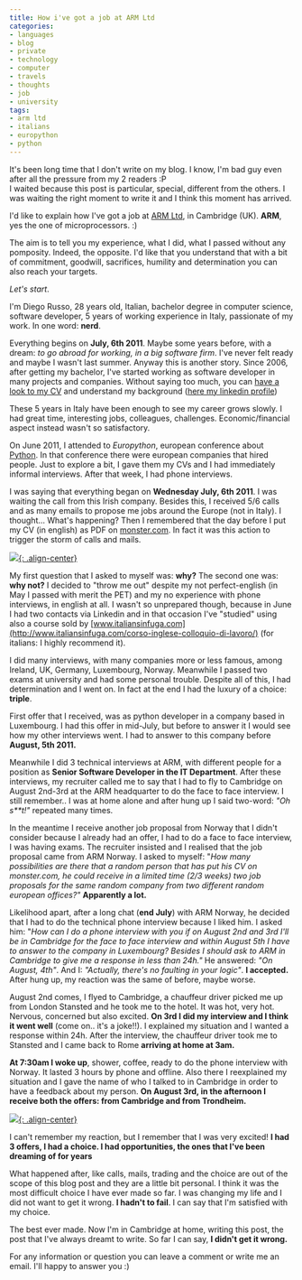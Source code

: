 ```yaml
---
title: How i've got a job at ARM Ltd
categories:
- languages
- blog
- private
- technology
- computer
- travels
- thoughts
- job
- university
tags:
- arm ltd
- italians
- europython
- python
---
```

It's been long time that I don't write on my blog. I know, I'm bad guy even after
all the pressure from my 2 readers :P  
I waited because this post is particular, special, different from the
others. I was waiting the right moment to write it and I think this
moment has arrived.

I'd like to explain how I've got a job at [ARM Ltd](http://www.arm.com), in
Cambridge (UK). **ARM**, yes the one of microprocessors. :)

The aim is to tell you my experience, what I did, what I passed without any
pomposity. Indeed, the opposite. I'd like that you understand that with a bit
of commitment, goodwill, sacrifices, humility and determination you can also
reach your targets.

_Let's start_.

I'm Diego Russo, 28 years old, Italian, bachelor degree in computer science,
software developer, 5 years of working experience in Italy, passionate of my
work. In one word: **nerd**.

Everything begins on **July, 6th 2011**. Maybe some years before, with a
dream: _to go abroad for working, in a big software firm_. I've never felt
ready and maybe I wasn't last summer. Anyway this is another story. Since
2006, after getting my bachelor, I've started working as software developer in
many projects and companies. Without saying too much, you can [have a look to my
CV]({{site.url}}/cv/) and understand my background ([here my
linkedin profile](http://uk.linkedin.com/in/diegor))

These 5 years in Italy have been enough to see my career grows
slowly. I had great time, interesting jobs, colleagues, challenges.
Economic/financial aspect instead wasn't so satisfactory.

On June 2011, I attended to _Europython_, european conference about
[Python](http://python.org/). In that conference there were european
companies that hired people. Just to explore a bit, I gave them my CVs and I
had immediately informal interviews. After that week, I had phone interviews.

I was saying that everything began on **Wednesday July, 6th 2011**. I was
waiting the call from this Irish company. Besides this, I received 5/6 calls
and as many emails to propose me jobs around the Europe (not in Italy). I
thought... What's happening? Then I remembered that the day before I put my CV
(in english) as PDF on [monster.com](http://www.monster.com). In fact it was
this action to trigger the storm of calls and mails.

[![]({{site.url}}/images/IMG_1050-2011-08-03-at-16-08-28.jpg){: .align-center}]({{site.url}}/images/IMG_1050-2011-08-03-at-16-08-28.jpg)

My first question that I asked to myself was: **why?** The second one was:
**why not?** I decided to "throw me out" despite my not perfect-english (in
May I passed with merit the PET) and my no experience with phone interviews,
in english at all. I wasn't so unprepared though, because in June I had two
contacts via Linkedin and in that occasion I've "studied" using also a course
sold by  [www.italiansinfuga.com](http://www.italiansinfuga.com/corso-inglese-colloquio-di-lavoro/)
(for italians: I highly recommend it).

I did many interviews, with many companies more or less famous, among Ireland,
UK, Germany, Luxembourg, Norway. Meanwhile I passed two exams at university
and had some personal trouble. Despite all of this, I had determination and I went
on. In fact at the end I had the luxury of a choice: **triple**.

First offer that I received, was as python developer in a company based in
Luxembourg. I had this offer in mid-July, but before to answer it I would see
how my other interviews went. I had to answer to this company before **August,
5th 2011.**

Meanwhile I did 3 technical interviews at ARM, with different people for a
position as **Senior Software Developer in the IT Department**. After these
interviews, my recruiter called me to say that I had to fly to Cambridge on
August 2nd-3rd at the ARM headquarter to do the face to face interview. I
still remember.. I was at home alone and after hung up I said two-word: _"Oh
s\*\*t!"_ repeated many times.

In the meantime I receive another job proposal from Norway that I didn't consider
because I already had an offer, I had to do a face to face interview, I was
having exams. The recruiter insisted and I realised that the job proposal came
from ARM Norway. I asked to myself: "_How many possibilities are there that a
random person that has put his CV on monster.com, he could receive in a
limited time (2/3 weeks) two job proposals for the same random company from two
different random european offices?"_ **Apparently a lot.**

Likelihood apart, after a long chat (**end July**) with ARM Norway, he
decided that I had to do the technical phone interview because I liked him. I
asked him: "_How can I do a phone interview with you if on August 2nd and
3rd I'll be in Cambridge for the face to face interview and within August 5th
I have to answer to the company in Luxembourg? Besides I should ask to ARM in
Cambridge to give me a response in less than 24h."_ He answered: _"On August,
4th"_. And I: _"Actually, there's no faulting in your logic"_. **I accepted.**
After hung up, my reaction was the same of before, maybe worse.

August 2nd comes, I flyed to Cambridge, a chauffeur driver picked me up from
London Stansted and he took me to the hotel. It was hot, very hot. Nervous,
concerned but also excited. **On 3rd I did my interview and I think it went
well** (come on.. it's a joke!!). I explained my situation and I wanted a
response within 24h. After the interview, the chauffeur driver took me to
Stansted and I came back to Rome **arriving at home at 3am.**

**At 7:30am I woke up**, shower, coffee, ready to do the phone interview
with Norway. It lasted 3 hours by phone and offline. Also there I reexplained
my situation and I gave the name of who I talked to in Cambridge in order
to have a feedback about my person. **On August 3rd, in the afternoon I
receive both the offers: from Cambridge and from Trondheim.**

[![]({{site.url}}/images/IMG_2008-2011-08-22-at-19-04-22.jpg){: .align-center}]({{site.url}}/images/IMG_2008-2011-08-22-at-19-04-22.jpg)

I can't remember my reaction, but I remember that I was very excited! **I had
3 offers, I had a choice. I had opportunities, the ones that I've been dreaming of
for years**

What happened after, like calls, mails, trading and the choice are out of the
scope of this blog post and they are a little bit personal. I think it was the most
difficult choice I have ever made so far. I was changing my life and I did not want
to get it wrong. **I hadn't to fail**. I can say that I'm satisfied with my
choice.

The best ever made. Now I'm in Cambridge at home, writing this post, the post
that I've always dreamt to write. So far I can say, **I didn't get it wrong.**

For any information or question you can leave a comment or write me an email.
I'll happy to answer you :)

